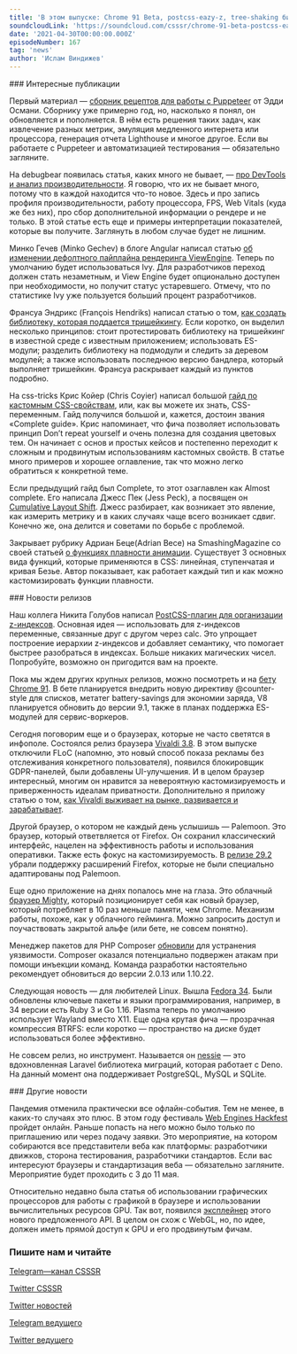 ```yaml
---
title: 'В этом выпуске: Chrome 91 Beta, postcss-eazy-z, tree-shaking библиотеки, полный гайд по кастомным CSS-свойствам и неполный гайд по Cumulative Layout Shift, функции плавности в CSS и Web Engines Hackfest 2021.'
soundcloudLink: 'https://soundcloud.com/csssr/chrome-91-beta-postcss-eazy-z-tree-shakeable-biblioteki-gaydy-po-kastomnym-css-svoystvam-i-cls'
date: '2021-04-30T00:00:00.000Z'
episodeNumber: 167
tag: 'news'
author: 'Ислам Виндижев'
---
```


<ParagraphWithImage imageName="manWithLaptop" imageSide="right">
  ### Интересные публикации

Первый материал — [сборник рецептов для работы с Puppeteer](https://addyosmani.com/blog/puppeteer-recipes/) от Эдди Османи. Сборнику уже примерно год, но, насколько я понял, он обновляется и пополняется. В нём есть решения таких задач, как извлечение разных метрик, эмуляция медленного интернета или процессора, генерация отчета Lighthouse и многое другое. Если вы работаете с Puppeteer и автоматизацией тестирования — обязательно загляните.
</ParagraphWithImage>

На debugbear появилась статья, каких много не бывает, — [про DevTools и анализ производительности](https://www.debugbear.com/blog/devtools-performance). Я говорю, что их не бывает много, потому что в каждой находится что-то новое. Здесь и про запись профиля производительности, работу процессора, FPS, Web Vitals (куда же без них), про сбор дополнительной информации о рендере и не только. В этой статье есть еще и примеры интерпретации показателей, которые вы получите. Заглянуть в любом случае будет не лишним.

Минко Гечев (Minko Gechev) в блоге Angular написал статью [об изменении дефолтного пайплайна рендеринга ViewEngine](https://blog.angular.io/upcoming-improvements-to-angular-library-distribution-76c02f782aa4). Теперь по умолчанию будет использоваться Ivy. Для разработчиков переход должен стать незаметным, и View Engine будет опционально доступен при необходимости, но получит статус устаревшего. Отмечу, что по статистике Ivy уже пользуется больший процент разработчиков.

Франсуа Эндрикс (François Hendriks) написал статью о том, [как создать библиотеку, которая поддается тришейкингу](https://blog.theodo.com/2021/04/library-tree-shaking/). Если коротко, он выделил несколько принципов: стоит протестировать библиотеку на тришейкинг в известной среде с известным приложением; использовать ES-модули; разделить библиотеку на подмодули и следить за деревом модулей; а также использовать последнюю версию бандлера, который выполняет тришейкин. Франсуа раскрывает каждый из пунктов подробно.

На css-tricks Крис Койер (Chris Coyier) написал большой [гайд по кастомным CSS-свойствам](https://css-tricks.com/a-complete-guide-to-custom-properties/), или, как вы можете их знать, CSS-переменным. Гайд получился большой и, кажется, достоин звания «Complete guide». Крис напоминает, что фича позволяет использовать принцип Don’t repeat yourself и очень полезна для создания цветовых тем. Он начинает с основ и простых кейсов и постепенно переходит к сложным и продвинутым использованиям кастомных свойств. В статье много примеров и хорошее оглавление, так что можно легко обратиться к конкретной теме.

Если предыдущий гайд был Complete, то этот озаглавлен как Almost complete. Его написала Джесс Пек (Jess Peck), а посвящен он [Cumulative Layout Shift](https://jessbpeck.com/posts/completecls/). Джесс разбирает, как возникает это явление, как измерить метрику и в каких случаях чаще всего возникает сдвиг. Конечно же, она делится и советами по борьбе с проблемой.

Закрывает рубрику Адриан Беце(Adrian Bece) на SmashingMagazine со своей статьей [о функциях плавности анимации](https://www.smashingmagazine.com/2021/04/easing-functions-css-animations-transitions/). Существует 3 основных вида функций, которые применяются в CSS: линейная, ступенчатая и кривая Безье. Автор показывает, как работает каждый тип и как можно кастомизировать функции плавности.

<ParagraphWithImage imageName="laptopNews" imageSide="right">
  ### Новости релизов

Наш коллега Никита Голубов написал [PostCSS-плагин для организации z-индексов](https://github.com/CSSSR/postcss-easy-z). Основная идея — использовать для z-индексов переменные, связанные друг с другом через calc. Это упрощает построение иерархии z-индексов и добавляет семантику, что помогает быстрее разобраться в индексах. Больше никаких магических чисел. Попробуйте, возможно он пригодится вам на проекте.
</ParagraphWithImage>

Пока мы ждем других крупных релизов, можно посмотреть и на [бету Chrome 91](https://blog.chromium.org/2021/04/chrome-91-handwriting-recognition-webxr.html). В бете планируется внедрить новую директиву @counter-style для списков, метатег battery-savings для экономии заряда, V8 планируется обновить до версии 9.1, также в планах поддержка ES-модулей для сервис-воркеров.

Сегодня поговорим еще и о браузерах, которые не часто светятся в инфополе. Состоялся релиз браузера [Vivaldi 3.8](https://vivaldi.com/blog/vivaldi-crumbles-cookie-dialogs-raises-privacy/). В этом выпуске отключили FLoC (напомню, это новый способ показа рекламы без отслеживания конкретного пользователя), появился блокировщик GDPR-панелей, были добавлены UI-улучшения. И в целом браузер интересный, многим он нравится за невероятную кастомизируемость и приверженность идеалам приватности. Дополнительно я приложу статью о том, [как Vivaldi выживает на рынке, развивается и зарабатывает](https://vc.ru/story/227125-zachem-delat-novyy-brauzer-i-kak-borotsya-s-chrome-kogda-zavisish-ot-ego-dvizhka-intervyu-s-sozdatelem-opera-i-vivaldi).

Другой браузер, о котором не каждый день услышишь — Palemoon. Это браузер, который ответвляется от Firefox. Он сохранил классический интерфейс, нацелен на эффективность работы и использования оперативки. Также есть фокус на кастомизируемость. В [релизе 29.2](https://forum.palemoon.org/viewtopic.php?t=26690&p=213782#p213782) убрали поддержку расширений Firefox, которые не были специально адаптированы под Palemoon.

Еще одно приложение на днях попалось мне на глаза. Это облачный [браузер Mighty](https://www.mightyapp.com/), который позиционирует себя как новый браузер, который потребляет в 10 раз меньше памяти, чем Chrome. Механизм работы, похоже, как у облачного гейминга. Можно запросить доступ и поучаствовать закрытой альфе (или бете, не совсем понятно).

Менеджер пакетов для PHP Composer [обновили](https://laravel-news.com/composer-security-update-cve-2021-29472) для устранения уязвимости. Composer оказался потенциально подвержен атакам при помощи инъекции команд. Команда разработки настоятельно рекомендует обновиться до версии 2.0.13 или 1.10.22.

Следующая новость — для любителей Linux. Вышла [Fedora 34](https://fedoramagazine.org/announcing-fedora-34/). Были обновлены ключевые пакеты и языки программирования, например, в 34 версии есть Ruby 3 и Go 1.16. Plasma теперь по умолчанию использует Wayland вместо X11. Еще одна крутая фича — прозрачная компрессия BTRFS: если коротко — пространство на диске будет использоваться более эффективно.

Не совсем релиз, но инструмент. Называется он [nessie](https://github.com/halvardssm/deno-nessie) — это вдохновленная Laravel библиотека миграций, которая работает с Deno. На данный момент она поддерживает PostgreSQL, MySQL и SQLite.

<ParagraphWithImage imageName="laptopDialog" imageSide="right">
  ### Другие новости

Пандемия отменила практически все офлайн-события. Тем не менее, в каких-то случаях это плюс. В этом году фестиваль [Web Engines Hackfest](https://webengineshackfest.org/2021/) пройдет онлайн. Раньше попасть на него можно было только по приглашению или через подачу заявки. Это мероприятие, на котором собираются все представители веба как платформы: разработчики движков, сторона тестирования, разработчики стандартов. Если вас интересуют браузеры и стандартизация веба — обязательно загляните. Мероприятие будет проходить с 3 до 11 мая.
</ParagraphWithImage>

Относительно недавно была статья об использовании графических процессоров для работы с графикой в браузере и использовании вычислительных ресурсов GPU. Так вот, появился [эксплейнер](https://gpuweb.github.io/gpuweb/explainer/) этого нового предложенного API. В целом он схож с WebGL, но, по идее, должен иметь прямой доступ к GPU и его продвинутым фичам.

  ### Пишите нам и читайте
  [Telegram—канал CSSSR](https://t.me/csssr)

  [Twitter CSSSR](https://twitter.com/csssr_dev)

  [Twitter новостей](https://twitter.com/csssr_news)

  [Telegram ведущего](https://t.me/Vindizh)

  [Twitter ведущего](https://twitter.com/Vindizh)
